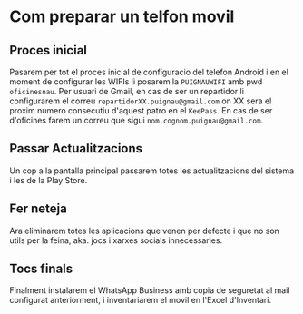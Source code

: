 # Com preparar un telfon movil

## Proces inicial

Pasarem per tot el proces inicial de configuracio del telefon Android i en el moment de configurar les WIFIs li posarem la `PUIGNAUWIFI` amb pwd `oficinesnau`. Per usuari de Gmail, en cas de ser un repartidor li configurarem el correu `repartidorXX.puignau@gmail.com` on XX sera el proxim numero consecutiu d'aquest patro en el `KeePass`. En cas de ser d'oficines farem un correu que sigui `nom.cognom.puignau@gmail.com`.

## Passar Actualitzacions

Un cop a la pantalla principal passarem totes les actualitzacions del sistema i les de la Play Store.

## Fer neteja

Ara eliminarem totes les aplicacions que venen per defecte i que no son utils per la feina, aka. jocs i xarxes socials innecessaries.

## Tocs finals

Finalment instalarem el WhatsApp Business amb copia de seguretat al mail configurat anteriorment, i inventariarem el movil en l'Excel d'Inventari.
